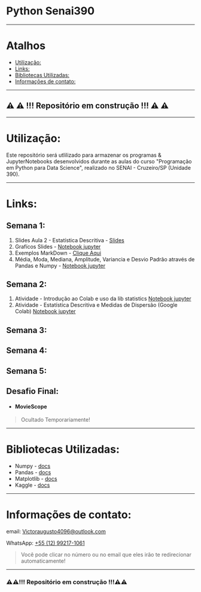 # Python Senai390

---

# Atalhos

* [Utilização:](#utilização)
* [Links:](#links)
* [Bibliotecas Utilizadas:](#bibliotecas-utilizadas)
* [Informações de contato:](#informações-de-contato)

---

## ⚠️ ⚠️ !!! Repositório em construção !!! ⚠️ ⚠️

---

# Utilização:

Este repositório será utlilizado para armazenar os programas & JupyterNotebooks desenvolvidos durante as aulas do curso "Programação em Python para Data Science", realizado no SENAI - Cruzeiro/SP (Unidade 390).

---

# Links:

## Semana 1:
1.  Slides Aula 2 - Estatística Descritiva - [Slides](https://docs.google.com/presentation/d/14-FsQyQh4LLyxBIWpeNex_Eb2zvmUr-TntqgJfVJKT0/edit?usp=sharing)
2. Grafícos Slides - [Notebook jupyter](Semana_1/Graficos_Slides.ipynb)
3. Exemplos MarkDown - [Clique Aqui](https://github.com/victor-silverio/Python_Senai390/blob/c0421fcdc66f25a396104885a6f6a20b7673e8fe/Semana_1/Markdown_Exemplos_(Aula_3).md)
4. Média, Moda, Mediana, Amplitude, Variancia e Desvio Padrão através de Pandas e Numpy - [Notebook jupyter](https://github.com/victor-silverio/Python_Senai390/blob/ba028386a794a93c3655daa9abcbc412b30bc715/Semana%201/Aula_3.ipynb)

## Semana 2:
1. Atividade - Introdução ao Colab e uso da lib statistics [Notebook jupyter](https://github.com/victor-silverio/Python_Senai390/blob/7cf687fbdcad5dd93a523f4d6018a696459a73c0/Semana_2/Atividade_1.ipynb)
2. Atividade - Estatística Descritiva e Medidas de Dispersão (Google Colab) [Notebook jupyter](https://github.com/victor-silverio/Python_Senai390/blob/c0421fcdc66f25a396104885a6f6a20b7673e8fe/Semana_2/Atividade-Estat%C3%ADstica_Descritiva_e_Medidas_de_Dispers%C3%A3o.ipynb)


## Semana 3:

## Semana 4:

## Semana 5:

## Desafio Final:

* #### MovieScope

> Ocultado Temporariamente!

---

# Bibliotecas Utilizadas:
* Numpy - [docs](https://numpy.org/doc/)
* Pandas - [docs](https://pandas.pydata.org/docs/)
* Matplotlib - [docs](https://matplotlib.org/stable/index.html)
* Kaggle - [docs](https://www.kaggle.com/docs/api)

---

# Informações de contato:

email: [Victoraugusto4096@outlook.com](mailto:Victoraugusto4096@outlook.com)

WhatsApp: [+55 (12) 99217-1061](https://wa.me//5512992171061?text=Olá,%20venho%20através%20do%20github)

> Você pode clicar no número ou no email que eles irão te redirecionar automaticamente! 

---

### ⚠️⚠️!!! Repositório em construção !!!⚠️⚠️